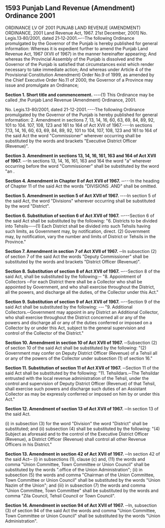 ## 1593 Punjab Land Revenue (Amendment) Ordinance 2001
 
ORDINANCE LV OF 2001
PUNJAB LAND REVENUE (AMENDMENT) ORDINANCE, 2001
Land Revenue Act, 1967.
21st December, 2001]
No. Legis.13‑80/2001, dated 21‑12‑2001.‑‑--The following Ordinance promulgated by the Governor of the Punjab is hereby published for general information:
Whereas it is expedient further to amend the Punjab Land Revenue Act, 1967 (XVII of 1967) in the manner hereinafter appearing;
And whereas the Provincial Assembly of the Punjab is dissolved and the Governor of the Punjab is satisfied that circumstances exist which render necessary to take immediate action;
And whereas under Article 4 of the Provisional Constitution Amendment) Order No.9 of 1999, as amended by the Chief Executive Order No.11 of 2000, the Governor of a Province may issue and promulgate an Ordinance;

**Section 1. Short title and commencement.**
‑--‑(1) This Ordinance may be called ,the Punjab Land Revenue (Amendment) Ordinance, 2001.

 

No. Legis.13-80/2001, dated 21-12-2001.----The following Ordinance promulgated by the Governor of the Punjab is hereby published for general information: 2. Amendment in sections 7, 13, 14, 16, 60, 63, 69, 84, 89, 92, 101 to 104. 107, 108, 123 and 161 to 164 of Act XVII of 1967.----In sections 7,13, 14, 16, 60, 63, 69, 84, 89, 92, 101 to 104, 107, 108, 123 and 161 to 164 of the said Act the word "Commissioner" wherever occurring shall be substituted by the words and brackets "Executive District Officer (Revenue)".

 

**Section 3. Amendment in sections 13, 14, 16, 161, 163 and 164 of Act XVII of 1967.**
‑‑-In sections 13, 14, 16, 161, 163 and 164 the word "a" wherever occurring before the word "Commissioner" shall be substituted by the word "an .

 

**Section 4. Amendment in Chapter II of Act XVII of 1967.**
‑‑---In the heading of Chapter 11 of the said Act the words "DIVISIONS .AND" shall be omitted.

 

**Section 5. Amendment in section 5 of Act XVII of 1967.**
‑--‑In section 5 of the said Act, the word "Divisions" wherever occurring shall be substituted by the word "District".

 

**Section 6. Substitution of section 6 of Act XVII of 1967.**
‑‑---Section 6 of the said Act shall be substituted by the following:
   "6. Districts to be divided into Tehsils---‑(1) Each District shall be divided into such Tehsils having such limits, as Government may, by notification, direct.
   (2) Government may, by notification, vary the number and limits of District or Tehsils in the Province."

 

**Section 7. Amendment in section 7 of Act XVII of 1967.**
‑‑In subsection (2) of section 7 of the said Act the words "Deputy Commissioner" shall be substituted by the words and brackets "District Officer (Revenue)".

 

**Section 8. Substitution of section 8 of Act XVII of 1967.**
‑‑--Section 8 of the said Act, shall be substituted by the following:‑‑
   "8. Appointment of Collectors ‑‑For each District there shall be a Collector who shall be appointed by Government, and who shall exercise throughout the District, all the powers, and discharge all the duties, of the Collector under this Act."

 

**Section 9. Substitution of section 9 of Act XVII of 1967.**
‑‑--Section 9 of the said Act shall be substituted by the following: --‑
   "9. Additional Collectors.‑‑Government may appoint in any District an Additional Collector, who shall exercise throughout the District concerned all or any of the powers and discharge all or any of the duties conferred or imposed on a Collector by or under this Act, subject to the general supervision and control of the Collector of the District."

 

**Section 10. Amendment in section 10 of Act XVII of 1967.**
‑‑Subsection (2) of section 10 of the said Act shall be substituted by the following:
    "(2) Government may confer on Deputy District Officer (Revenue) of a Tehsil all or any of the powers of the Collector under subsection (1) of section 16."

 

**Section 11. Substitution of section 11 of Act XVII of 1967.**
‑‑Section 11 of the said Act shall be substituted by the following:
    "11. Tehsildars.‑‑The Tehsildar entrusted with the local revenue administration of the Tehsil, under the control and supervision of Deputy District Officer (Revenue) of that Tehsil, shall exercise such powers and discharge such duties of an Assistant Collector as may be expressly conferred or imposed on him by or under this Act."

 

**Section 12. Amendment of section 13 of Act XVII of 1967.**
    ‑‑In section 13 of the said Act.

(i) in subsection (3) for the word "Division" the word "District" shall be substituted; and
(ii) subsection (4) shall be substituted by the following:
"(4) Subject as aforesaid and to the control of the Executive District Officer (Revenue), a District Officer (Revenue) shall control all other Revenue Officers in his District."

 

**Section 13. Amendment in section 42 of Act XVII of 1967.**
‑‑In section 42 of the said Act‑‑
    (i) in subsections (1), clause (c) and, (11) the words and comma "Union Committee, Town Committee or Union Council" shall be substituted by the words ".office of the Union Administration";
    (ii) in subsection (5) the words and comma "Chairman of the Union Committee, Town Committee or Union Council" shall be substituted by the words "Union Nazim of the Union"; and
    (iii) in subsection (7) the words and comma "Union Committee, Town Committee" shall be substituted by the words and comma "Zila Council, Tehsil Council or Town Council".

 

**Section 14. Amendment in section 94 of Act XVII of 1967.**
‑‑In, subsection (3) of section 94 of the said Act the words and comma "Union Committee, Town Committee or Union Council" shall be substituted by the words "Union Administration".

